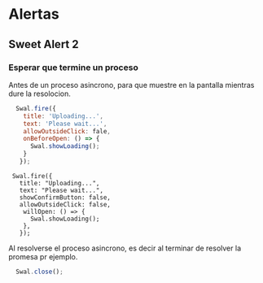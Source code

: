 # Alertas

## Sweet Alert 2

### Esperar que termine un proceso

Antes de un proceso asincrono, para que muestre en la pantalla mientras dure la resolocion.

```js
  Swal.fire({
    title: 'Uploading...',
    text: 'Please wait...',
    allowOutsideClick: fale,
    onBeforeOpen: () => {
      Swal.showLoading();
    }
   });
```
```
 Swal.fire({
   title: "Uploading...",      
   text: "Please wait...",       
   showConfirmButton: false,       
   allowOutsideClick: false,       
    willOpen: () => {         
      Swal.showLoading();       
    },     
   });
```
Al resolverse el proceso asincrono, es decir al terminar de resolver la promesa pr ejemplo.

```js
  Swal.close();
```
